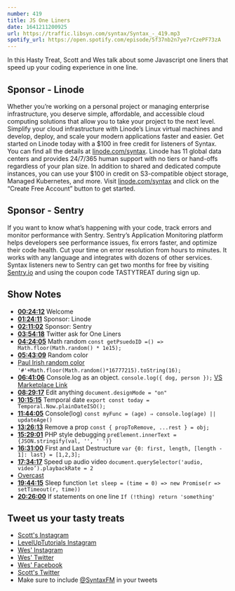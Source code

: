 ```yaml
---
number: 419
title: JS One Liners
date: 1641211200925
url: https://traffic.libsyn.com/syntax/Syntax_-_419.mp3
spotify_url: https://open.spotify.com/episode/5f37nb2n7ye7rCzePF73zA
---
```


In this Hasty Treat, Scott and Wes talk about some Javascript one liners that speed up your coding experience in one line.

## Sponsor - Linode

Whether you’re working on a personal project or managing enterprise infrastructure, you deserve simple, affordable, and accessible cloud computing solutions that allow you to take your project to the next level. Simplify your cloud infrastructure with Linode’s Linux virtual machines and develop, deploy, and scale your modern applications faster and easier. Get started on Linode today with a $100 in free credit for listeners of Syntax. You can find all the details at [linode.com/syntax](https://linode.com/syntax). Linode has 11 global data centers and provides 24/7/365 human support with no tiers or hand-offs regardless of your plan size. In addition to shared and dedicated compute instances, you can use your $100 in credit on S3-compatible object storage, Managed Kubernetes, and more. Visit [linode.com/syntax](https://linode.com/syntax) and click on the “Create Free Account” button to get started.

## Sponsor - Sentry

If you want to know what’s happening with your code, track errors and monitor performance with Sentry. Sentry’s Application Monitoring platform helps developers see performance issues, fix errors faster, and optimize their code health. Cut your time on error resolution from hours to minutes. It works with any language and integrates with dozens of other services. Syntax listeners new to Sentry can get two months for  free by visiting [Sentry.io](https://sentry.io) and using the coupon code TASTYTREAT during sign up.

## Show Notes

* **[00:24:12](#t=00:24:12)** Welcome
* **[01:24:11](#t=01:24:11)** Sponsor: Linode
* **[02:11:02](#t=02:11:02)** Sponsor: Sentry
* **[03:54:18](#t=03:54:18)** Twitter ask for One Liners
* **[04:24:05](#t=04:24:05)** Math random
`const getPsuedoID =() => Math.floor(Math.random() * 1e15);`
* **[05:43:09](#t=05:43:09)** Random color
* [Paul Irish random color](https://www.paulirish.com/2009/random-hex-color-code-snippets/)
`'#'+Math.floor(Math.random()*16777215).toString(16);`
* **[06:41:06](#t=06:41:06)** Console.log as an object.
`console.log({ dog, person });`
[VS Marketplace Link](https://marketplace.visualstudio.com/items?itemName=WooodHead.vscode-wrap-console-log-simple)
* **[08:29:17](#t=08:29:17)** Edit anything
`document.designMode = "on"`
* **[10:15:15](#t=10:15:15)** Temporal date
`export const today = Temporal.Now.plainDateISO();`
* **[11:44:05](#t=11:44:05)** Console(log)
`const myFunc = (age) ⇒ console.log(age) || updateAge()`
* **[13:26:13](#t=13:26:13)** Remove a prop
`const { propToRemove, ...rest } = obj;`
* **[15:29:01](#t=15:29:01)** PHP style debugging
`preElement.innerText = {JSON.stringify(val, '', ' ')}`
* **[16:31:00](#t=16:31:00)** First and Last Destructure
`var {0: first, length, [length - 1]: last} = [1,2,3];`
* **[17:34:17](#t=17:34:17)** Speed up audio video
`document.querySelector('audio, video’).playbackRate = 2`
* [Overcast](https://overcast.fm)
* **[19:44:15](#t=19:44:15)** Sleep function
`let sleep = (time = 0) => new Promise(r => setTimeout(r, time))`
* **[20:26:00](#t=20:26:00)** If statements on one line
`If (!thing) return 'something'`

## Tweet us your tasty treats

* [Scott's Instagram](https://www.instagram.com/stolinski/)
* [LevelUpTutorials Instagram](https://www.instagram.com/LevelUpTutorials/)
* [Wes' Instagram](https://www.instagram.com/wesbos/)
* [Wes' Twitter](https://twitter.com/wesbos)
* [Wes' Facebook](https://www.facebook.com/wesbos.developer)
* [Scott's Twitter](https://twitter.com/stolinski)
* Make sure to include [@SyntaxFM](https://twitter.com/SyntaxFM) in your tweets
